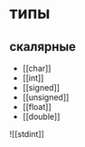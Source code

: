 # типы

## скалярные

- [[char]]
- [[int]]
- [[signed]]
- [[unsigned]]
- [[float]]
- [[double]]

![[stdint]]

